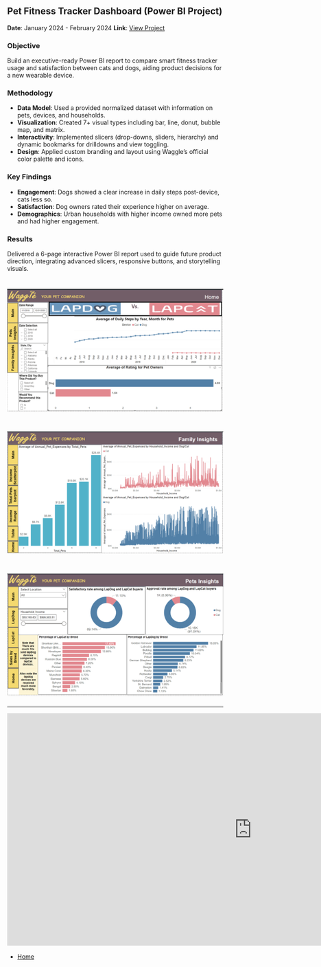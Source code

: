 ## Pet Fitness Tracker Dashboard (Power BI Project)
**Date**: January 2024 - February 2024
**Link**: [View Project](https://github.com/ammaro101/pet_fitness_tracker_BI_dashboard)

### Objective
Build an executive-ready Power BI report to compare smart fitness tracker usage and satisfaction between cats and dogs, aiding product decisions for a new wearable device.

### Methodology  
- **Data Model**: Used a provided normalized dataset with information on pets, devices, and households.  
- **Visualization**: Created 7+ visual types including bar, line, donut, bubble map, and matrix.  
- **Interactivity**: Implemented slicers (drop-downs, sliders, hierarchy) and dynamic bookmarks for drilldowns and view toggling.  
- **Design**: Applied custom branding and layout using Waggle’s official color palette and icons.

### Key Findings  
- **Engagement**: Dogs showed a clear increase in daily steps post-device, cats less so.  
- **Satisfaction**: Dog owners rated their experience higher on average.  
- **Demographics**: Urban households with higher income owned more pets and had higher engagement.

### Results  
Delivered a 6-page interactive Power BI report used to guide future product direction, integrating advanced slicers, responsive buttons, and storytelling visuals.


# <img src="assets/pet_dashboard (1).png" alt="dashboard pic" />

# <img src="assets/pet_dashboard (2).png" alt="dashboard pic" />

# <img src="assets/pet_dashboard (3).png" alt="dashboard pic" />
---

<iframe title="Employee Hiring and History" width="1140" height="541.25" src="https://app.fabric.microsoft.com/reportEmbed?reportId=6ee04f50-e44e-47d2-b76f-742e969bcda2&autoAuth=true&ctid=6057184c-0e95-43f3-9cff-a9ee73079fb3" frameborder="0" allowFullScreen="true"></iframe>

- [Home](index.md)
